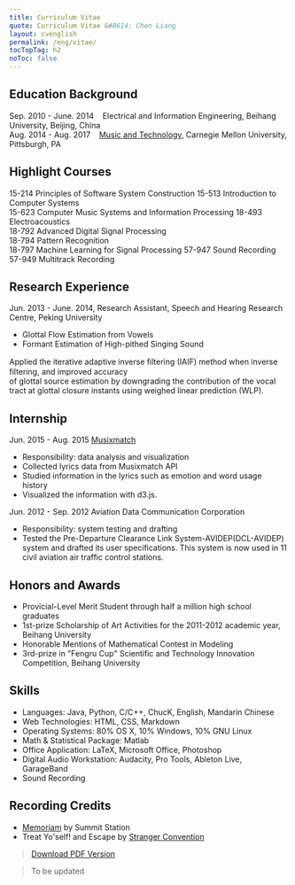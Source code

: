 ```yaml
---
title: Curriculum Vitae
quote: Curriculum Vitae &#8614; Chen Liang
layout: cvenglish
permalink: /eng/vitae/
tocTopTag: h2
noToc: false
---
```


## Education Background

Sep. 2010 - June. 2014&nbsp;&nbsp;&nbsp;&nbsp;Electrical and Information Engineering, Beihang University, Beijing, China                      
Aug. 2014 - Aug. 2017&nbsp;&nbsp;&nbsp;&nbsp;[Music and Technology](http://www.cs.cmu.edu/~music/mat/index.html), Carnegie Mellon University, Pittsburgh, PA
 
## Highlight Courses

15-214 Principles of Software System Construction
15-513 Introduction to Computer Systems   
15-623 Computer Music Systems and Information Processing
18-493 Electroacoustics   
18-792 Advanced Digital Signal Processing   
18-794 Pattern Recognition  
18-797 Machine Learning for Signal Processing
57-947 Sound Recording   
57-949 Multitrack Recording

 
## Research Experience
 
Jun. 2013 - June. 2014, Research Assistant, Speech and Hearing Research Centre, Peking University

* Glottal Flow Estimation from Vowels 
* Formant Estimation of High-pithed Singing Sound           

Applied the iterative adaptive inverse ﬁltering (IAIF) method when inverse filtering, and improved accuracy       
of glottal source estimation by downgrading the contribution of the vocal tract at glottal closure instants using weighed linear prediction (WLP).

## Internship

Jun. 2015 - Aug. 2015	[Musixmatch](https://www.musixmatch.com/)

* Responsibility: data analysis and visualization
* Collected lyrics data from Musixmatch API
* Studied information in the lyrics such as emotion and word usage history
* Visualized the information with d3.js.

Jun. 2012 - Sep. 2012	Aviation Data Communication Corporation

* Responsibility: system testing and drafting
* Tested the Pre-Departure Clearance Link System-AVIDEP(DCL-AVIDEP) system and drafted its user specifications. This system is now used in 11 civil aviation air traffic control stations.
 
## Honors and Awards 

* Provicial-Level Merit Student through half a million high school graduates
* 1st-prize Scholarship of Art Activities for the 2011-2012 academic year, Beihang University
* Honorable Mentions of Mathematical Contest in Modeling
* 3rd-prize in "Fengru Cup" Scientific and Technology Innovation Competition, Beihang University

## Skills

* Languages: Java, Python, C/C++, ChucK, English, Mandarin Chinese
* Web Technologies: HTML, CSS, Markdown
* Operating Systems: 80% OS X, 10% Windows, 10% GNU Linux
* Math & Statistical Package: Matlab
* Office Application: LaTeX, Microsoft Office, Photoshop
* Digital Audio Workstation: Audacity, Pro Tools, Ableton Live, GarageBand
* Sound Recording

## Recording Credits

* [Memoriam](https://summitstation.bandcamp.com/album/memoriam) by Summit Station
* Treat Yo'self! and Escape by [Stranger Convention](https://soundcloud.com/strangerconvention)

>[Download PDF Version](/cv-eng.pdf)

>To be updated
